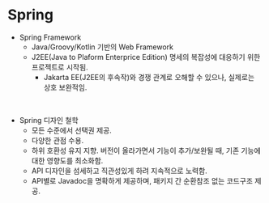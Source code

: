 # Spring

* Spring Framework
  * Java/Groovy/Kotlin 기반의 Web Framework
  * J2EE(Java to Plaform Enterprice Edition) 명세의 복잡성에 대응하기 위한 프로젝트로 시작됨.
    * Jakarta EE(J2EE의 후속작)와 경쟁 관계로 오해할 수 있으나, 실제로는 상호 보완적임.

<br>

* Spring 디자인 철학
  * 모든 수준에서 선택권 제공.
  * 다양한 관점 수용.
  * 하위 호환성 유지 지향. 버전이 올라가면서 기능이 추가/보완될 때, 기존 기능에 대한 영향도를 최소화함.
  * API 디자인을 섬세하고 직관성있게 하려 지속적으로 노력함.
  * API별로 Javadoc을 명확하게 제공하며, 패키지 간 순환참조 없는 코드구조 제공.
